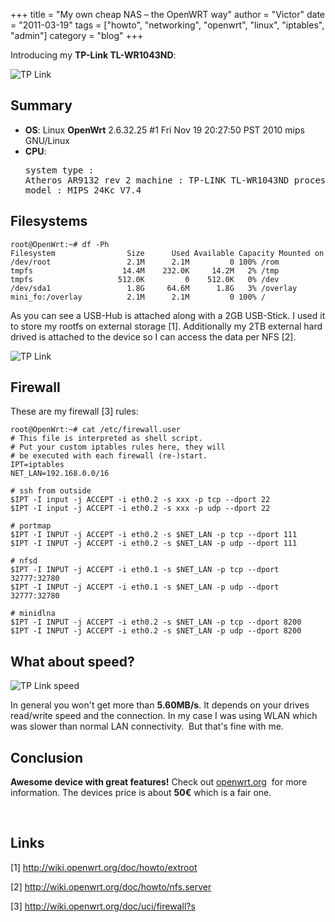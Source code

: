 +++
title = "My own cheap NAS &#8211; the OpenWRT way"
author = "Victor"
date = "2011-03-19"
tags = ["howto", "networking", "openwrt", "linux", "iptables", "admin"]
category = "blog"
+++

Introducing my **TP-Link TL-WR1043ND**:


![TP Link](http://dl.dornea.nu/img/2011/236/tp-link-TL-WR1043ND_2.jpg)

## Summary

*   **OS**: Linux **OpenWrt** 2.6.32.25 #1 Fri Nov 19 20:27:50 PST 2010 mips GNU/Linux
*   **CPU**:  <pre class="brush:java;">system type             : Atheros AR9132 rev 2
machine                 : TP-LINK TL-WR1043ND
processor               : 0
cpu model               : MIPS 24Kc V7.4</pre>

## Filesystems

~~~.shell
root@OpenWrt:~# df -Ph
Filesystem                Size      Used Available Capacity Mounted on
/dev/root                 2.1M      2.1M         0 100% /rom
tmpfs                    14.4M    232.0K     14.2M   2% /tmp
tmpfs                   512.0K         0    512.0K   0% /dev
/dev/sda1                 1.8G     64.6M      1.8G   3% /overlay
mini_fo:/overlay          2.1M      2.1M         0 100% /
~~~

As you can see a USB-Hub is attached along with a 2GB USB-Stick. I used it to store my rootfs on external storage [1]. Additionally my 2TB external hard drived is attached to the device so I can access the data per NFS [2].

![TP Link](http://dl.dornea.nu/img/2011/236/tp-link-TL-WR1043ND_1.jpg)


## Firewall

These are my firewall [3] rules:

~~~.shell
root@OpenWrt:~# cat /etc/firewall.user 
# This file is interpreted as shell script.
# Put your custom iptables rules here, they will
# be executed with each firewall (re-)start.
IPT=iptables
NET_LAN=192.168.0.0/16

# ssh from outside
$IPT -I input -j ACCEPT -i eth0.2 -s xxx -p tcp --dport 22
$IPT -I input -j ACCEPT -i eth0.2 -s xxx -p udp --dport 22

# portmap
$IPT -I INPUT -j ACCEPT -i eth0.2 -s $NET_LAN -p tcp --dport 111
$IPT -I INPUT -j ACCEPT -i eth0.2 -s $NET_LAN -p udp --dport 111

# nfsd
$IPT -I INPUT -j ACCEPT -i eth0.1 -s $NET_LAN -p tcp --dport 32777:32780
$IPT -I INPUT -j ACCEPT -i eth0.1 -s $NET_LAN -p udp --dport 32777:32780

# minidlna
$IPT -I INPUT -j ACCEPT -i eth0.2 -s $NET_LAN -p tcp --dport 8200
$IPT -I INPUT -j ACCEPT -i eth0.2 -s $NET_LAN -p udp --dport 8200
~~~


## What about speed?

![TP Link speed](http://dl.dornea.nu/img/2011/236/tp-link_speed-test.png)

In general you won't get more than **5.60MB/s**. It depends on your drives read/write speed and the connection. In my case I was using WLAN which was slower than normal LAN connectivity.  But that's fine with me.

## Conclusion

**Awesome device with great features!** Check out [openwrt.org][4]  for more information. The devices price is about **50€** which is a fair one.

&nbsp;

## Links

[1] <http://wiki.openwrt.org/doc/howto/extroot>

[2] <http://wiki.openwrt.org/doc/howto/nfs.server>

[3] <http://wiki.openwrt.org/doc/uci/firewall?s>

 [4]: http://openwrt.org
